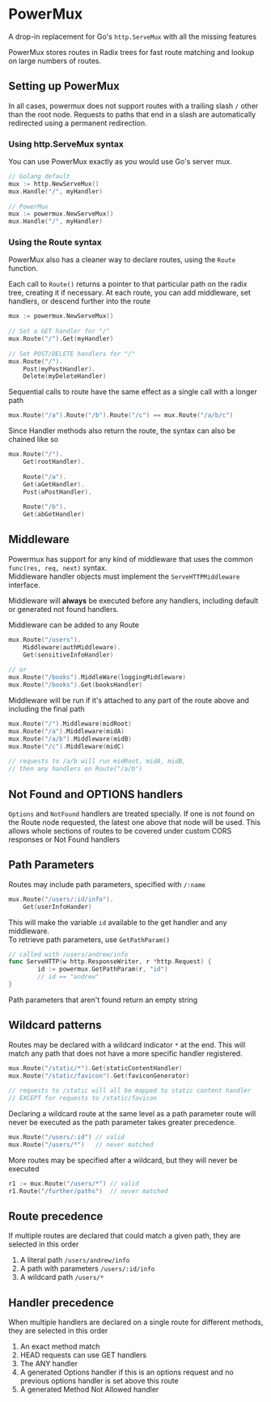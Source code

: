 # PowerMux
A drop-in replacement for Go's `http.ServeMux` with all the missing features

PowerMux stores routes in Radix trees for fast route matching and lookup on large numbers of routes.

## Setting up PowerMux
In all cases, powermux does not support routes with a trailing slash `/` other than the root node.
Requests to paths that end in a slash are automatically redirected using a permanent redirection.

### Using http.ServeMux syntax

You can use PowerMux exactly as you would use Go's server mux.
```go
// Golang default
mux := http.NewServeMux()
mux.Handle("/", myHandler)
  
// PowerMux
mux := powermux.NewServeMux()
mux.Handle("/", myHandler)
```

### Using the Route syntax
PowerMux also has a cleaner way to declare routes, using the `Route` function.

Each call to `Route()` returns a pointer to that particular path on the radix tree, creating it if necessary.
At each route, you can add middleware, set handlers, or descend further into the route
```go
mux := powermux.NewServeMux()
 
// Set a GET handler for "/"
mux.Route("/").Get(myHandler)
 
// Set POST/DELETE handlers for "/"
mux.Route("/").
    Post(myPostHandler).
    Delete(myDeleteHandler)
```

Sequential calls to route have the same effect as a single call with a longer path
```go
mux.Route("/a").Route("/b").Route("/c") == mux.Route("/a/b/c")
```

Since Handler methods also return the route, the syntax can also be chained like so
```go
mux.Route("/").
    Get(rootHandler).
    
    Route("/a").
    Get(aGetHandler).
    Post(aPostHandler).
    
    Route("/b").
    Get(abGetHandler)
```
## Middleware
Powermux has support for any kind of middleware that uses the common `func(res, req, next)` syntax.  
Middleware handler objects must implement the `ServeHTTPMiddleware` interface.

Middleware will **always** be executed before any handlers, including default or generated not found handlers.

Middleware can be added to any Route
```go
mux.Route("/users").
    Middleware(authMiddleware).
    Get(sensitiveInfoHandler)
    
// or
mux.Route("/books").MiddleWare(loggingMiddleware)
mux.Route("/books").Get(booksHandler)
```

Middleware will be run if it's attached to any part of the route above and including the final path
```go
mux.Route("/").Middleware(midRoot)
mux.Route("/a").Middleware(midA)
mux.Route("/a/b").Middleware(midB)
mux.Route("/c").Middleware(midC)
 
// requests to /a/b will run midRoot, midA, midB, 
// then any handlers on Route("/a/b")
```

## Not Found and OPTIONS handlers
`Options` and `NotFound` handlers are treated specially. If one is not found on the Route node requested, 
the latest one above that node will be used. This allows whole sections of routes to be covered under custom CORS
responses or Not Found handlers

## Path Parameters
Routes may include path parameters, specified with `/:name`  
```go
mux.Route("/users/:id/info").
    Get(userInfoHander)
```
This will make the variable `id` available to the get handler and any middleware.  
To retrieve path parameters, use `GetPathParam()`
```go
// called with /users/andrew/info
func ServeHTTP(w http.ResponseWriter, r *http.Request) {
        id := powermux.GetPathParam(r, "id")
        // id == "andrew"
}
```

Path parameters that aren't found return an empty string

## Wildcard patterns
Routes may be declared with a wildcard indicator `*` at the end. 
This will match any path that does not have a more specific handler registered.

```go
mux.Route("/static/*").Get(staticContentHandler)
mux.Route("/static/favicon").Get(faviconGenerator)
 
// requests to /static will all be mapped to static content handler
// EXCEPT for requests to /static/favicon
```

Declaring a wildcard route at the same level as a path parameter route will never be executed as the path parameter takes greater precedence.
```go
mux.Route("/users/:id") // valid
mux.Route("/users/*")   // never matched
```

More routes may be specified after a wildcard, but they will never be executed
```go
r1 := mux.Route("/users/*") // valid
r1.Route("/further/paths")  // never matched
```

## Route precedence
If multiple routes are declared that could match a given path, they are selected in this order
1. A literal path `/users/andrew/info`
2. A path with parameters `/users/:id/info`
3. A wildcard path `/users/*`

## Handler precedence
When multiple handlers are declared on a single route for different methods, they are selected in this order
1. An exact method match
2. HEAD requests can use GET handlers
3. The ANY handler
4. A generated Options handler if this is an options request and no previous options handler is set above this route
5. A generated Method Not Allowed handler